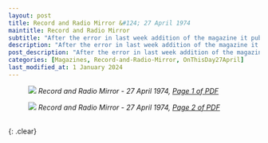 ```yaml
---
layout: post
title: Record and Radio Mirror &#124; 27 April 1974
maintitle: Record and Radio Mirror
subtitle: "After the error in last week addition of the magazine it published the following: LAST WEEK: Chart compilers, facts from last week. Artists dropping out from last week: Lena Zavaroni, 44: Doobie Bros 40: Suzi Quatro 49: Ann Peebies"
description: "After the error in last week addition of the magazine it published the following: LAST WEEK: Chart compilers, facts from last week. Artists dropping out from last week: Lena Zavaroni, 44: Doobie Bros 40: Suzi Quatro 49: Ann Peebies."
post_description: "After the error in last week addition of the magazine it published the following: LAST WEEK: Chart compilers, facts from last week. Artists dropping out from last week: Lena Zavaroni, 44: Doobie Bros 40: Suzi Quatro 49: Ann Peebies."
categories: [Magazines, Record-and-Radio-Mirror, OnThisDay27April]
last_modified_at: 1 January 2024
---
```


<figure class="fig1">
<a href="/assets/images/magazines/1974-04-27-01-record-&-radio-mirror.png"><img src="/assets/images/magazines/1974-04-27-01-record-&-radio-mirror.png" class="full-width zoom-in" /></a>
<cite class="whitespace">Record and Radio Mirror - 27 April 1974,
<a class="external-link" href="https://www.worldradiohistory.com/UK/Record-Mirror/70s/74/Record-Mirror-1974-04-27.pdf">Page 1 of PDF</a></cite>
</figure>

<figure class="fig2">
<a href="/assets/images/magazines/1974-04-27-02-record-&-radio-mirror.png"><img src="/assets/images/magazines/1974-04-27-02-record-&-radio-mirror.png" class="full-width zoom-in" /></a>
<cite class="whitespace">Record and Radio Mirror - 27 April 1974,
<a class="external-link" href="https://www.worldradiohistory.com/UK/Record-Mirror/70s/74/Record-Mirror-1974-04-27.pdf#page=02">Page 2 of PDF</a></cite>
</figure>

<br />{: .clear}

